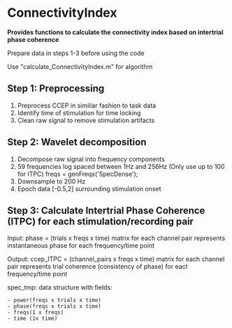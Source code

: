 # ConnectivityIndex

**Provides functions to calculate the connectivity index based on intertrial phase coherence**

Prepare data in steps 1-3 before using the code

Use "calculate_ConnectivityIndex.m" for algorithm

## Step 1: Preprocessing

1. Preprocess CCEP in similiar fashion to task data
2. Identify time of stimulation for time locking
3. Clean raw signal to remove stimulation artifacts


## Step 2: Wavelet decomposition

1. Decompose raw signal into frequency components
2. 59 frequencies log spaced between 1Hz and 256Hz
    (Only use up to 100 for ITPC)
    freqs = genFreqs('SpecDense');
3. Downsample to 200 Hz
4. Epoch data [-0.5,2] surrounding stimulation onset


## Step 3: Calculate Intertrial Phase Coherence (ITPC) for each stimulation/recording pair

Input: phase = (trials x freqs x time) matrix for each channel pair
    represents instantaneous phase for each frequency/time point
    
Output: ccep_ITPC = (channel_pairs x freqs x time) matrix for each channel pair
    represents trial coherence (consistency of phase) for eact
    frequency/time point

spec_tmp: data structure with fields:

    - power(freqs x trials x time)
    - phase(freqs x trials x time)
    - freqs(1 x freqs)
    - time (1x time)

